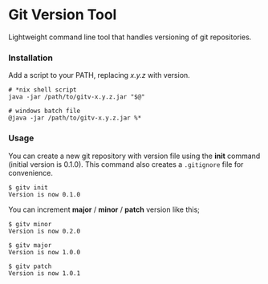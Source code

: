 Git Version Tool
================

Lightweight command line tool that handles versioning of git repositories.

### Installation

Add a script to your PATH, replacing _x.y.z_ with version.

```
# *nix shell script
java -jar /path/to/gitv-x.y.z.jar "$@"

# windows batch file
@java -jar /path/to/gitv-x.y.z.jar %*
```

### Usage

You can create a new git repository with version file using the **init** command (initial version is 0.1.0). This command also creates a `.gitignore` file for convenience.

```
$ gitv init
Version is now 0.1.0
```

You can increment **major** / **minor** / **patch** version like this;

```
$ gitv minor
Version is now 0.2.0

$ gitv major
Version is now 1.0.0

$ gitv patch
Version is now 1.0.1
```